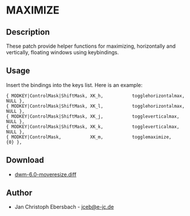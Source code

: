 MAXIMIZE
========

Description
-----------

These patch provide helper functions for maximizing, horizontally and
vertically, floating windows using keybindings.

Usage
-----
Insert the bindings into the keys list. Here is an example:

	{ MODKEY|ControlMask|ShiftMask, XK_h,           togglehorizontalmax, NULL },
	{ MODKEY|ControlMask|ShiftMask, XK_l,           togglehorizontalmax, NULL },
	{ MODKEY|ControlMask|ShiftMask, XK_j,           toggleverticalmax,   NULL },
	{ MODKEY|ControlMask|ShiftMask, XK_k,           toggleverticalmax,   NULL },
	{ MODKEY|ControlMask,           XK_m,           togglemaximize,      {0} },

Download
--------
* [dwm-6.0-moveresize.diff][0]

[0]: dwm-6.0-moveresize.diff

Author
------

 * Jan Christoph Ebersbach - <jceb@e-jc.de>
